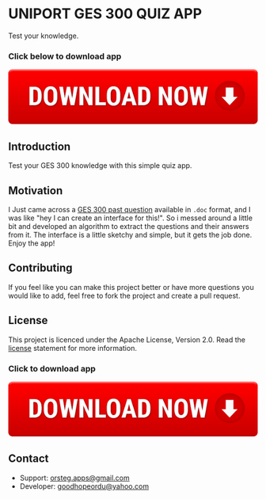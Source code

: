 # UNIPORT GES 300 QUIZ APP
Test your knowledge.

### Click below to download app
[![Download](assets/downloadbtn.png)](https://github.com/Goody-h/ges300/releases/download/v1.0.0-beta/ges300_Quiz_App.apk)

## Introduction
Test your GES 300 knowledge with this simple quiz app.

## Motivation
I Just came across a [GES 300 past question](/app/src/main/res/raw/sheet.txt) available in `.doc` format, and I was like "hey I can create an interface for this!". So i messed around a little bit and developed an algorithm to extract the questions and their answers from it. The interface is a little sketchy and simple, but it gets the job done. Enjoy the app!

## Contributing
If you feel like you can make this project better or have more questions you would like to add, feel free to fork the project and create a pull request.

## License
This project is licenced under the Apache License, Version 2.0. Read the [license](LICENSE) statement for more information.

### Click to download app
[![Download](assets/downloadbtn.png)](https://github.com/Goody-h/ges300/releases/download/v1.0.0-beta/ges300_Quiz_App.apk)

## Contact
- Support: orsteg.apps@gmail.com
- Developer: goodhopeordu@yahoo.com